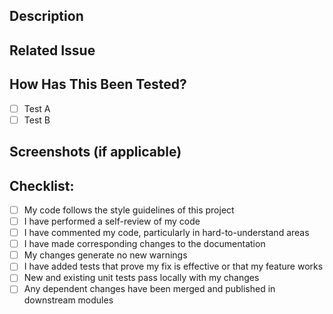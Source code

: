 ## Description

<!-- Please include a summary of the changes and the related issue. Provide some context about the problem that this PR solves or the feature it adds. -->

## Related Issue

<!-- If this PR addresses an issue, please add a link to it. Example: Closes #123 -->

## How Has This Been Tested?

<!-- Please describe the tests that you ran to verify your changes. Include any relevant details and test configurations. -->

- [ ] Test A
- [ ] Test B

## Screenshots (if applicable)

<!-- If your change has UI updates, please include screenshots to show the new behavior. -->

## Checklist:

- [ ] My code follows the style guidelines of this project
- [ ] I have performed a self-review of my code
- [ ] I have commented my code, particularly in hard-to-understand areas
- [ ] I have made corresponding changes to the documentation
- [ ] My changes generate no new warnings
- [ ] I have added tests that prove my fix is effective or that my feature works
- [ ] New and existing unit tests pass locally with my changes
- [ ] Any dependent changes have been merged and published in downstream modules
